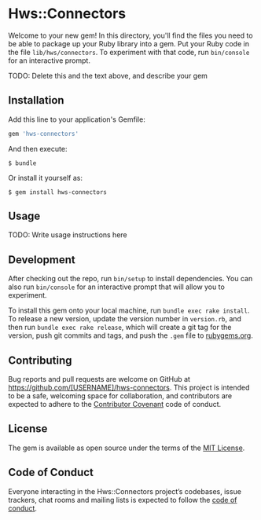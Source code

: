 # Hws::Connectors

Welcome to your new gem! In this directory, you'll find the files you need to be able to package up your Ruby library into a gem. Put your Ruby code in the file `lib/hws/connectors`. To experiment with that code, run `bin/console` for an interactive prompt.

TODO: Delete this and the text above, and describe your gem

## Installation

Add this line to your application's Gemfile:

```ruby
gem 'hws-connectors'
```

And then execute:

    $ bundle

Or install it yourself as:

    $ gem install hws-connectors

## Usage

TODO: Write usage instructions here

## Development

After checking out the repo, run `bin/setup` to install dependencies. You can also run `bin/console` for an interactive prompt that will allow you to experiment.

To install this gem onto your local machine, run `bundle exec rake install`. To release a new version, update the version number in `version.rb`, and then run `bundle exec rake release`, which will create a git tag for the version, push git commits and tags, and push the `.gem` file to [rubygems.org](https://rubygems.org).

## Contributing

Bug reports and pull requests are welcome on GitHub at https://github.com/[USERNAME]/hws-connectors. This project is intended to be a safe, welcoming space for collaboration, and contributors are expected to adhere to the [Contributor Covenant](http://contributor-covenant.org) code of conduct.

## License

The gem is available as open source under the terms of the [MIT License](https://opensource.org/licenses/MIT).

## Code of Conduct

Everyone interacting in the Hws::Connectors project’s codebases, issue trackers, chat rooms and mailing lists is expected to follow the [code of conduct](https://github.com/[USERNAME]/hws-connectors/blob/master/CODE_OF_CONDUCT.md).
